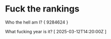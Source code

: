 # Fuck the rankings

Who the hell am I?
{ 9284624 }

What fucking year is it?
[ 2025-03-12T14:20:00Z ]
